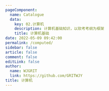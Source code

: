 ```yaml
---
pageComponent: 
  name: Catalogue
  data: 
    key: 02.计算机
    description: 计算机基础知识，以软考考纲为框架
    title: 计算机基础
date: 2022-05-09 09:42:00
permalink: /computed/
sidebar: false
article: false
comment: false
editLink: false
author: 
  name: WJGRIT
  link: https://github.com/GRITWJY
title: 计算机
---
```

